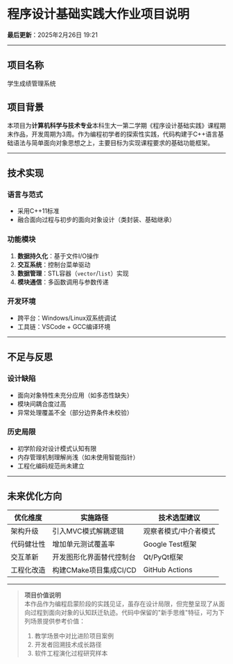 # 程序设计基础实践大作业项目说明  
**最后更新**：2025年2月26日 19:21  
 
---
## 项目名称
学生成绩管理系统

## 项目背景  
本项目为**计算机科学与技术专业**本科生大一第二学期《程序设计基础实践》课程期末作品，开发周期为3周。作为编程初学者的探索性实践，代码构建于C++语言基础语法与简单面向对象思想之上，主要目标为实现课程要求的基础功能框架。
 
---
 
## 技术实现  
### 语言与范式  
- 采用C++11标准  
- 融合面向过程与初步的面向对象设计（类封装、基础继承）
 
### 功能模块  
1. **数据持久化**：基于文件I/O操作  
2. **交互系统**：控制台菜单驱动  
3. **数据管理**：STL容器（`vector`/`list`）实现  
4. **模块通信**：多函数调用与参数传递 
 
### 开发环境  
- 跨平台：Windows/Linux双系统调试  
- 工具链：VSCode + GCC编译环境  
 
---
 
## 不足与反思  
### 设计缺陷  
- 面向对象特性未充分应用（如多态性缺失）  
- 模块间耦合度过高  
- 异常处理覆盖不全（部分边界条件未校验）
 
### 历史局限  
- 初学阶段对设计模式认知有限  
- 内存管理机制理解尚浅（如未使用智能指针）  
- 工程化编码规范尚未建立  
 
---
 
## 未来优化方向  
| 优化维度       | 实施路径                          | 技术选型建议          |
|----------------|----------------------------------|---------------------|
| 架构升级       | 引入MVC模式解耦逻辑               | 观察者模式/中介者模式 |
| 代码健壮性     | 增加单元测试覆盖率                 | Google Test框架     |
| 交互革新       | 开发图形化界面替代控制台           | Qt/PyQt框架         |
| 工程化改造     | 构建CMake项目集成CI/CD            | GitHub Actions      |
 
---
 
> **项目价值说明**  
> 本作品作为编程启蒙阶段的实践见证，虽存在设计局限，但完整呈现了从面向过程到面向对象的认知跃迁轨迹。代码中保留的"新手思维"特征，可为下列场景提供参考价值：  
> 1. 教学场景中对比进阶项目案例  
> 2. 开发者回溯技术成长路径
> 3. 软件工程演化过程研究样本
 
